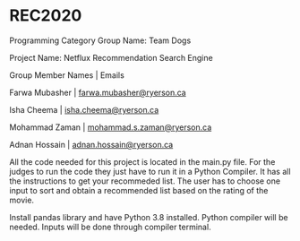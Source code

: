 # REC2020
Programming Category
Group Name: Team Dogs

Project Name: Netflux Recommendation Search Engine

Group Member Names  |    Emails

Farwa Mubasher      |    farwa.mubasher@ryerson.ca

Isha Cheema         |    isha.cheema@ryerson.ca

Mohammad Zaman      |    mohammad.s.zaman@ryerson.ca

Adnan Hossain       |    adnan.hossain@ryerson.ca
 
All the code needed for this project is located in the main.py file. For the judges to run the code they just have to run it in a Python Compiler. It has all the instructions to get your recommeded list. The user has to choose one input to sort and obtain a recommended list based on the rating of the movie. 

Install pandas library and have Python 3.8 installed. Python compiler will be needed. Inputs will be done through compiler terminal.

